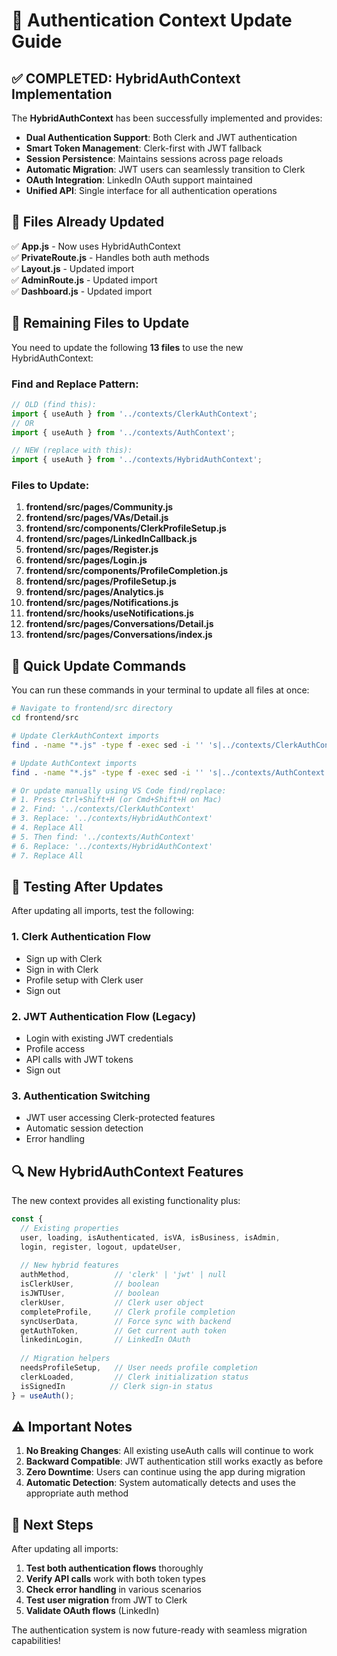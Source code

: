 # 🔄 Authentication Context Update Guide

## ✅ COMPLETED: HybridAuthContext Implementation

The **HybridAuthContext** has been successfully implemented and provides:

- **Dual Authentication Support**: Both Clerk and JWT authentication
- **Smart Token Management**: Clerk-first with JWT fallback
- **Session Persistence**: Maintains sessions across page reloads
- **Automatic Migration**: JWT users can seamlessly transition to Clerk
- **OAuth Integration**: LinkedIn OAuth support maintained
- **Unified API**: Single interface for all authentication operations

## 📝 Files Already Updated

✅ **App.js** - Now uses HybridAuthContext  
✅ **PrivateRoute.js** - Handles both auth methods  
✅ **Layout.js** - Updated import  
✅ **AdminRoute.js** - Updated import  
✅ **Dashboard.js** - Updated import  

## 🔧 Remaining Files to Update

You need to update the following **13 files** to use the new HybridAuthContext:

### Find and Replace Pattern:
```javascript
// OLD (find this):
import { useAuth } from '../contexts/ClerkAuthContext';
// OR
import { useAuth } from '../contexts/AuthContext';

// NEW (replace with this):
import { useAuth } from '../contexts/HybridAuthContext';
```

### Files to Update:

1. **frontend/src/pages/Community.js**
2. **frontend/src/pages/VAs/Detail.js**
3. **frontend/src/components/ClerkProfileSetup.js**
4. **frontend/src/pages/LinkedInCallback.js**
5. **frontend/src/pages/Register.js**
6. **frontend/src/pages/Login.js**
7. **frontend/src/components/ProfileCompletion.js**
8. **frontend/src/pages/ProfileSetup.js**
9. **frontend/src/pages/Analytics.js**
10. **frontend/src/pages/Notifications.js**
11. **frontend/src/hooks/useNotifications.js**
12. **frontend/src/pages/Conversations/Detail.js**
13. **frontend/src/pages/Conversations/index.js**

## 🚀 Quick Update Commands

You can run these commands in your terminal to update all files at once:

```bash
# Navigate to frontend/src directory
cd frontend/src

# Update ClerkAuthContext imports
find . -name "*.js" -type f -exec sed -i '' 's|../contexts/ClerkAuthContext|../contexts/HybridAuthContext|g' {} +

# Update AuthContext imports  
find . -name "*.js" -type f -exec sed -i '' 's|../contexts/AuthContext|../contexts/HybridAuthContext|g' {} +

# Or update manually using VS Code find/replace:
# 1. Press Ctrl+Shift+H (or Cmd+Shift+H on Mac)
# 2. Find: '../contexts/ClerkAuthContext'
# 3. Replace: '../contexts/HybridAuthContext'
# 4. Replace All
# 5. Then find: '../contexts/AuthContext'
# 6. Replace: '../contexts/HybridAuthContext'
# 7. Replace All
```

## 🧪 Testing After Updates

After updating all imports, test the following:

### 1. Clerk Authentication Flow
- Sign up with Clerk
- Sign in with Clerk
- Profile setup with Clerk user
- Sign out

### 2. JWT Authentication Flow (Legacy)
- Login with existing JWT credentials
- Profile access
- API calls with JWT tokens
- Sign out

### 3. Authentication Switching
- JWT user accessing Clerk-protected features
- Automatic session detection
- Error handling

## 🔍 New HybridAuthContext Features

The new context provides all existing functionality plus:

```javascript
const {
  // Existing properties
  user, loading, isAuthenticated, isVA, isBusiness, isAdmin,
  login, register, logout, updateUser,
  
  // New hybrid features
  authMethod,          // 'clerk' | 'jwt' | null
  isClerkUser,         // boolean
  isJWTUser,           // boolean
  clerkUser,           // Clerk user object
  completeProfile,     // Clerk profile completion
  syncUserData,        // Force sync with backend
  getAuthToken,        // Get current auth token
  linkedinLogin,       // LinkedIn OAuth
  
  // Migration helpers
  needsProfileSetup,   // User needs profile completion
  clerkLoaded,         // Clerk initialization status
  isSignedIn          // Clerk sign-in status
} = useAuth();
```

## ⚠️ Important Notes

1. **No Breaking Changes**: All existing useAuth calls will continue to work
2. **Backward Compatible**: JWT authentication still works exactly as before
3. **Zero Downtime**: Users can continue using the app during migration
4. **Automatic Detection**: System automatically detects and uses the appropriate auth method

## 🎯 Next Steps

After updating all imports:

1. **Test both authentication flows** thoroughly
2. **Verify API calls** work with both token types
3. **Check error handling** in various scenarios
4. **Test user migration** from JWT to Clerk
5. **Validate OAuth flows** (LinkedIn)

The authentication system is now future-ready with seamless migration capabilities!
